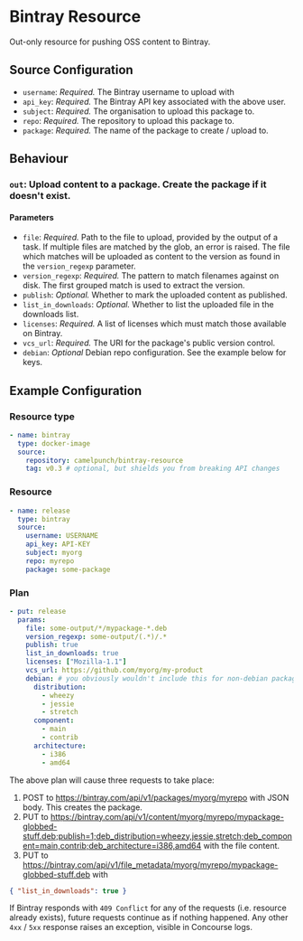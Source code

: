# Bintray Resource

Out-only resource for pushing OSS content to Bintray.

## Source Configuration

* `username`: *Required.* The Bintray username to upload with
* `api_key`: *Required.* The Bintray API key associated with the above user.
* `subject`: *Required.* The organisation to upload this package to.
* `repo`: *Required.* The repository to upload this package to.
* `package`: *Required.* The name of the package to create / upload to.

## Behaviour

### `out`: Upload content to a package. Create the package if it doesn't exist.

#### Parameters

* `file`: *Required.* Path to the file to upload, provided by the output of a task.
  If multiple files are matched by the glob, an error is raised. The file which
  matches will be uploaded as content to the version as found in the `version_regexp`
  parameter.
* `version_regexp`: *Required.* The pattern to match filenames against on disk. The first
  grouped match is used to extract the version.
* `publish`: *Optional.* Whether to mark the uploaded content as published.
* `list_in_downloads`: *Optional.* Whether to list the uploaded file in the downloads list.
* `licenses`: *Required.* A list of licenses which must match those available on Bintray.
* `vcs_url`: *Required.* The URI for the package's public version control.
* `debian`: *Optional* Debian repo configuration. See the example below for keys.

## Example Configuration

### Resource type

``` yaml
- name: bintray
  type: docker-image
  source:
    repository: camelpunch/bintray-resource
    tag: v0.3 # optional, but shields you from breaking API changes
```

### Resource

``` yaml
- name: release
  type: bintray
  source:
    username: USERNAME
    api_key: API-KEY
    subject: myorg
    repo: myrepo
    package: some-package
```

### Plan

``` yaml
- put: release
  params:
    file: some-output/*/mypackage-*.deb
    version_regexp: some-output/(.*)/.*
    publish: true
    list_in_downloads: true
    licenses: ["Mozilla-1.1"]
    vcs_url: https://github.com/myorg/my-product
    debian: # you obviously wouldn't include this for non-debian packages
      distribution:
        - wheezy
        - jessie
        - stretch
      component:
        - main
        - contrib
      architecture:
        - i386
        - amd64
```

The above plan will cause three requests to take place:

1. POST to https://bintray.com/api/v1/packages/myorg/myrepo with JSON body. This creates the package.
2. PUT to https://bintray.com/api/v1/content/myorg/myrepo/mypackage-globbed-stuff.deb;publish=1;deb_distribution=wheezy,jessie,stretch;deb_component=main,contrib;deb_architecture=i386,amd64 with the file content.
3. PUT to https://bintray.com/api/v1/file_metadata/myorg/myrepo/mypackage-globbed-stuff.deb with

 ```json
{ "list_in_downloads": true }
```

If Bintray responds with `409 Conflict` for any of the requests (i.e. resource already exists), future requests continue as if nothing happened. Any other `4xx` / `5xx` response raises an exception, visible in Concourse logs.
